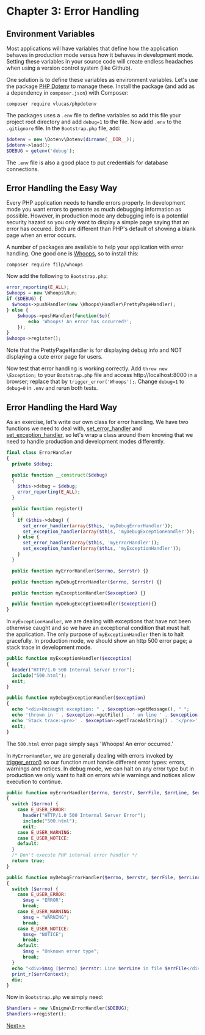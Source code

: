 # Chapter 3: Error Handling

## Environment Variables

Most applications will have variables that define how the application behaves
in production mode versus how it behaves in development mode. Setting these variables
in your source code will create endless headaches when using a version control system
(like Github).

One solution is to define these variables as environment variables. Let's use the
package [PHP Dotenv](https://github.com/vlucas/phpdotenv) to manage these. Install
the package (and add as a dependency in `composer.json`) with Composer:
```
composer require vlucas/phpdotenv
```

The packages uses a `.env` file to define variables so add this file your project root
directory and add `debug=1` to the file. Now add `.env` to the `.gitignore` file. In
the `Bootstrap.php` file, add:
```php
$dotenv = new \Dotenv\Dotenv(dirname(__DIR__));
$dotenv->load();
$DEBUG = getenv('debug');
```

The `.env` file is also a good place to put credentials for database connections.


##  Error Handling the Easy Way

Every PHP application needs to handle errors properly.  In development mode you want
errors to generate as much debugging information as possible. However, in production mode
any debugging info is a potential security hazard so you only want to display a simple page
saying that an error has occured. Both are different than PHP's default of showing a
blank page when an error occurs.

A number of packages are available to help your application with error handling. One good one
is [Whoops](https://github.com/filp/whoops), so to install this:
```
composer require filp/whoops
```

Now add the following to `Bootstrap.php`:
```php
error_reporting(E_ALL);
$whoops = new \Whoops\Run;
if ($DEBUG) {
  $whoops->pushHandler(new \Whoops\Handler\PrettyPageHandler);
} else {
    $whoops->pushHandler(function($e){
        echo 'Whoops! An error has occurred!';
    });
}
$whoops->register();
```

Note that the PrettyPageHandler is for displaying debug info and NOT displaying a cute
error page for users.

Now test that error handling is working correctly. Add `throw new \Exception;`
to your `Bootstrap.php` file and access http://localhost:8000 in a browser;
replace that by `trigger_error('Whoops');`. Change `debug=1`
to `debug=0` in `.env` and rerun both tests.


## Error Handling the Hard Way


As an exercise, let's write our own class for error handling. We have two functions
we need to deal with, [set_error_handler](http://php.net/manual/en/function.set-error-handler.php)
and [set_exception_handler](http://php.net/manual/en/function.set-exception-handler.php), so let's
wrap a class around them knowing that we need to handle production and development
modes differently.

```php
final class ErrorHandler
{
  private $debug;

  public function __construct($debug)
  {
    $this->debug = $debug;
    error_reporting(E_ALL);
  }

  public function register()
  {
    if ($this->debug) {
      set_error_handler(array($this, 'myDebugErrorHandler'));
      set_exception_handler(array($this, 'myDebugExceptionHandler'));
    } else {
      set_error_handler(array($this, 'myErrorHandler'));
      set_exception_handler(array($this, 'myExceptionHandler'));
    }
  }

  public function myErrorHandler($errno, $errstr) {}

  public function myDebugErrorHandler($errno, $errstr) {}

  public function myExceptionHandler($exception) {}

  public function myDebugExceptionHandler($exception){}
}
```

In `myExceptionHandler`, we are dealing with exceptions that have not been otherwise
caught and so we have an exceptional condition that must halt the application. The only
purpose of `myExceptionHandler` then is to halt gracefully. In production mode, we should
show an http 500 error page; a stack trace in development mode.

```php
public function myExceptionHandler($exception)
{
  header("HTTP/1.0 500 Internal Server Error");
  include("500.html");
  exit;
}

public function myDebugExceptionHandler($exception)
{
  echo "<div>Uncaught exception: " , $exception->getMessage(), " ";
  echo 'thrown in ' . $exception->getFile() . ' on line ' . $exception->getLine() . '</div>';
  echo 'Stack trace:<pre>' . $exception->getTraceAsString() . '</pre>';
  exit;
}
```

The `500.html` error page simply says 'Whoops! An error occurred.'

In `MyErrorHandler`, we are generally dealing with errors invoked by
[trigger_error()](http://php.net/manual/en/function.trigger-error.php) so our function must
handle different error types: errors, warnings and notices.  In debug mode, we
can halt on any error type but in production
we only want to halt on errors while warnings and notices allow execution to continue.

```php
public function myErrorHandler($errno, $errstr, $errFile, $errLine, $errContext)
{
  switch ($errno) {
    case E_USER_ERROR:
      header("HTTP/1.0 500 Internal Server Error");
      include("500.html");
      exit;
    case E_USER_WARNING:
    case E_USER_NOTICE:
    default:
  }
  /* Don't execute PHP internal error handler */
  return true;
}

public function myDebugErrorHandler($errno, $errstr, $errFile, $errLine, $errContext)
{
  switch ($errno) {
    case E_USER_ERROR:
      $msg = "ERROR";
      break;
    case E_USER_WARNING:
      $msg = "WARNING";
      break;
    case E_USER_NOTICE:
      $msg= "NOTICE";
      break;
    default:
      $msg = "Unknown error type";
      break;
  }
  echo "<div>$msg [$errno] $errstr: Line $errLine in file $errFile</div>\n";
  print_r($errContext);
  die;
}

```

Now in `Bootstrap.php` we simply need:

```php
$handlers = new \Enigma\ErrorHandler($DEBUG);
$handlers->register();
```

[Next>>](Chapter04/)
